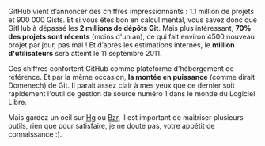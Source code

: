 <!-- 
.. link: 
.. description: 
.. tags: github
.. date: 2011/4/21 14:34:00
.. title: Le million ! Le million !
.. slug: le-million-le-million
-->

GitHub vient d’annoncer des chiffres impressionnants : 1.1 million de projets et 900 000 Gists. Et si vous êtes bon en calcul mental, vous savez donc que GitHub à dépassé les **2 millions de dépôts Git**. Mais plus intéressant, **70% des projets sont récents** (moins d'un an), ce qui fait environ 4500 nouveau projet par jour, pas mal ! Et d’après les estimations internes, le **million d'utilisateurs** sera atteint le 11 septembre 2011.

Ces chiffres confortent GitHub comme plateforme d'hébergement de référence. Et par la même occasion, **la montée en puissance** (comme dirait Domenech) de Git. Il parait assez clair à mes yeux que ce dernier soit rapidement l'outil de gestion de source numéro 1 dans le monde du Logiciel Libre.

Mais gardez un oeil sur [Hg](http://mercurial.selenic.com/) ou [Bzr](http://bazaar.canonical.com/), il est important de maitriser plusieurs outils, rien que pour satisfaire, je ne doute pas, votre appétit de connaissance :).



